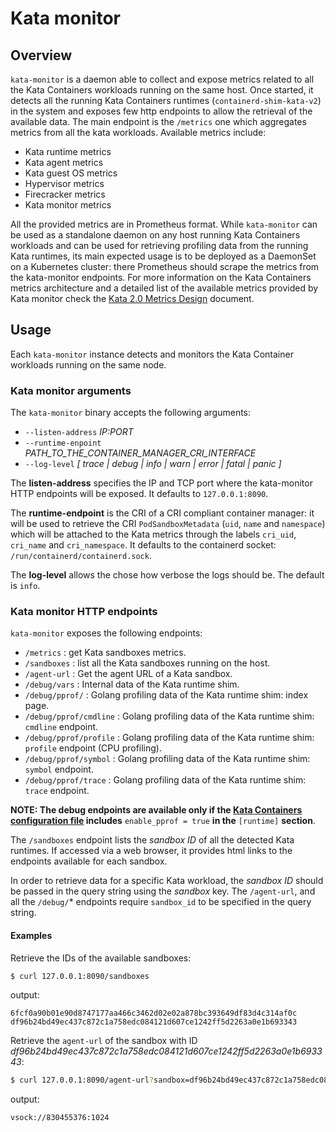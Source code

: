# Kata monitor

## Overview
`kata-monitor` is a daemon able to collect and expose metrics related to all the Kata Containers workloads running on the same host.
Once started, it detects all the running Kata Containers runtimes (`containerd-shim-kata-v2`) in the system and exposes few http endpoints to allow the retrieval of the available data.
The main endpoint is the `/metrics` one which aggregates metrics from all the kata workloads.
Available metrics include:
  * Kata runtime metrics
  * Kata agent metrics
  * Kata guest OS metrics
  * Hypervisor metrics
  * Firecracker metrics
  * Kata monitor metrics

All the provided metrics are in Prometheus format. While `kata-monitor` can be used as a standalone daemon on any host running Kata Containers workloads and can be used for retrieving profiling data from the running Kata runtimes, its main expected usage is to be deployed as a DaemonSet on a Kubernetes cluster: there Prometheus should scrape the metrics from the kata-monitor endpoints.
For more information on the Kata Containers metrics architecture and a detailed list of the available metrics provided by Kata monitor check the [Kata 2.0 Metrics Design](../../../../docs/design/kata-2-0-metrics.md) document.

## Usage
Each `kata-monitor` instance detects and monitors the Kata Container workloads running on the same node.

### Kata monitor arguments
The `kata-monitor` binary accepts the following arguments:

* `--listen-address` _IP:PORT_
* `--runtime-enpoint` _PATH_TO_THE_CONTAINER_MANAGER_CRI_INTERFACE_
* `--log-level` _[ trace | debug | info | warn | error | fatal | panic ]_

The **listen-address** specifies the IP and TCP port where the kata-monitor HTTP endpoints will be exposed. It defaults to `127.0.0.1:8090`.

The **runtime-endpoint** is the CRI of a CRI compliant container manager: it will be used to retrieve the CRI `PodSandboxMetadata` (`uid`, `name` and `namespace`) which will be attached to the Kata metrics through the labels `cri_uid`, `cri_name` and `cri_namespace`. It defaults to the containerd socket: `/run/containerd/containerd.sock`.

The **log-level** allows the chose how verbose the logs should be. The default is `info`.
### Kata monitor HTTP endpoints
`kata-monitor` exposes the following endpoints:
  * `/metrics`             : get Kata sandboxes metrics.
  * `/sandboxes`           : list all the Kata sandboxes running on the host.
  * `/agent-url`           : Get the agent URL of a Kata sandbox.
  * `/debug/vars`          : Internal data of the Kata runtime shim.
  * `/debug/pprof/`        : Golang profiling data of the Kata runtime shim: index page.
  * `/debug/pprof/cmdline` : Golang profiling data of the Kata runtime shim: `cmdline` endpoint.
  * `/debug/pprof/profile` : Golang profiling data of the Kata runtime shim: `profile` endpoint (CPU profiling).
  * `/debug/pprof/symbol`  : Golang profiling data of the Kata runtime shim: `symbol` endpoint.
  * `/debug/pprof/trace`   : Golang profiling data of the Kata runtime shim: `trace` endpoint.

**NOTE: The debug endpoints are available only if the [Kata Containers configuration file](https://github.com/kata-containers/kata-containers/blob/9d5b03a1b70bbd175237ec4b9f821d6ccee0a1f6/src/runtime/config/configuration-qemu.toml.in#L590-L592) includes** `enable_pprof = true` **in the** `[runtime]` **section**.

The `/sandboxes` endpoint lists the _sandbox ID_ of all the detected Kata runtimes. If accessed via a web browser, it provides html links to the endpoints available for each sandbox.

In order to retrieve data for a specific Kata workload, the _sandbox ID_ should be passed in the query string using the _sandbox_ key. The `/agent-url`, and all the `/debug/`* endpoints require `sandbox_id` to be specified in the query string.
<br>
#### Examples
Retrieve the IDs of the available sandboxes:
```bash
$ curl 127.0.0.1:8090/sandboxes
```
output:
```
6fcf0a90b01e90d8747177aa466c3462d02e02a878bc393649df83d4c314af0c
df96b24bd49ec437c872c1a758edc084121d607ce1242ff5d2263a0e1b693343
```
Retrieve the `agent-url` of the sandbox with ID _df96b24bd49ec437c872c1a758edc084121d607ce1242ff5d2263a0e1b693343_:
```bash
$ curl 127.0.0.1:8090/agent-url?sandbox=df96b24bd49ec437c872c1a758edc084121d607ce1242ff5d2263a0e1b693343
```
output:
```
vsock://830455376:1024
```
